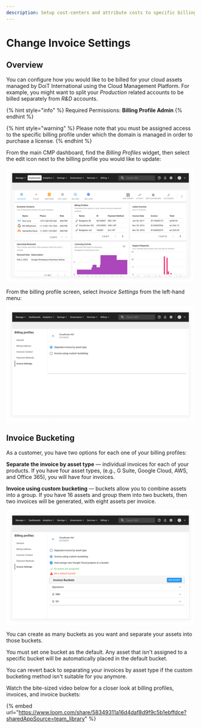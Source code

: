 ```yaml
---
description: Setup cost-centers and attribute costs to specific billing profiles
---
```


# Change Invoice Settings

## Overview

You can configure how you would like to be billed for your cloud assets managed by DoiT International using the Cloud Management Platform. For example, you might want to split your _Production_ related accounts to be billed separately from _R\&D_ accounts.

{% hint style="info" %}
Required Permissions: **Billing Profile Admin**
{% endhint %}

{% hint style="warning" %}
Please note that you must be assigned access to the specific billing profile under which the domain is managed in order to purchase a license.
{% endhint %}

From the main CMP dashboard, find the _Billing Profiles_ widget, then select the edit icon next to the billing profile you would like to update:

![A screenshot of the CMP dashboard](../.gitbook/assets/cmp-dashboard.png)

From the billing profile screen, select _Invoice Settings_ from the left-hand menu:

![A screenshot of the _Invoice Settings_ screen](../.gitbook/assets/cmp-invoice-settings-screen.png)

## Invoice Bucketing

As a customer, you have two options for each one of your billing profiles:

**Separate the invoice by asset type** &mdash; individual invoices for each of your products. If you have four asset types, (e.g., G Suite, Google Cloud, AWS, and Office 365), you will have four invoices.

**Invoice using custom bucketing** &mdash; buckets allow you to combine assets into a group. If you have 16 assets and group them into two buckets, then two invoices will be generated, with eight assets per invoice.

![A screenshot showing you the custom bucketing option](../.gitbook/assets/cmp-invoice-custom-bucketing.png)

You can create as many buckets as you want and separate your assets into those buckets.

You must set one bucket as the default. Any asset that isn't assigned to a specific bucket will be automatically placed in the default bucket.

You can revert back to separating your invoices by asset type if the custom bucketing method isn't suitable for you anymore.

Watch the bite-sized video below for a closer look at billing profiles, invoices, and invoice buckets:

{% embed url="https://www.loom.com/share/58349311a16d4daf8d9f9c5b1ebffdce?sharedAppSource=team_library" %}
